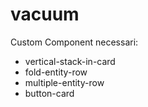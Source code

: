 # vacuum
Custom Component necessari:
  - vertical-stack-in-card
  - fold-entity-row
  - multiple-entity-row
  - button-card



